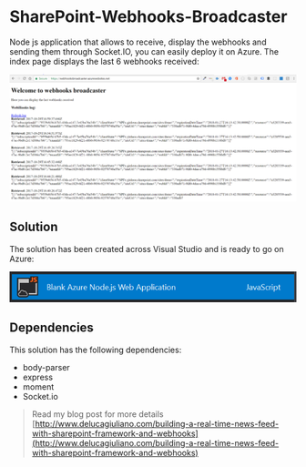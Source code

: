 # SharePoint-Webhooks-Broadcaster

Node js application that allows to receive, display the webhooks and sending them through Socket.IO, 
you can easily deploy it on Azure.
The index page displays the last 6 webhooks received:

![Azure Node JS Web Application](NodeJSApp.PNG)

## Solution

The solution has been created across Visual Studio and is ready to go on Azure:

![Azure Web Application](AzureNodeJS.PNG)

## Dependencies

This solution has the following dependencies:

* body-parser
* express
* moment
* Socket.io

> Read my blog post for more details
> [http://www.delucagiuliano.com/building-a-real-time-news-feed-with-sharepoint-framework-and-webhooks](http://www.delucagiuliano.com/building-a-real-time-news-feed-with-sharepoint-framework-and-webhooks)
